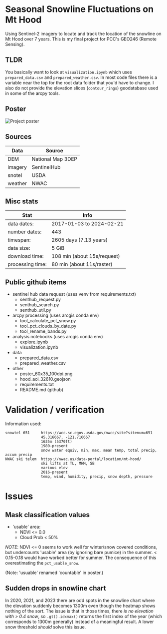 # Seasonal Snowline Fluctuations on Mt Hood
Using Sentinel-2 imagery to locate and track the location of the snowline on Mt Hood over 7 years. This is my final project for PCC's GEO246 (Remote Sensing).

## TLDR

You basically want to look at `visualization.ipynb` which uses `prepared_data.csv` and `prepared_weather.csv`. In most code files there is a variable near the top for the root data folder that you'd have to change. I also do not provide the elevation slices (`contour_rings`) geodatabase used in some of the arcpy tools.

## Poster

![Project poster](poster_60x36_100dpi.png)

## Sources

|Data        |Source
|---|---|
|DEM         |National Map 3DEP
|imagery     |SentinelHub
|snotel      |USDA
|weather     |NWAC

## Misc stats

|Stat                |Info
|---|---
|data dates:         |2017-01-03 to 2024-02-21
|number dates:       |443
|timespan:           |2605 days (7.13 years)
|data size:          |5 GiB
|download time:      |108 min (about 15s/request)
|processing time:    |80 min (about 11s/raster)

## Public github items
- sentinel hub data request (uses venv from requirements.txt)
    - senthub_request.py
    - senthub_search.py
    - senthub_util.py
- arcpy processing (uses arcgis conda env)
    - tool_calculate_pct_snow.py
    - tool_pct_clouds_by_date.py
    - tool_rename_bands.py
- analysis notebooks (uses arcgis conda env)
    - explore.ipynb
    - visualization.ipynb
- data
    - prepared_data.csv
    - prepared_weather.csv
- other
    - poster_60x35_100dpi.png
    - hood_aoi_32610.geojson
    - requirements.txt
    - README.md (github)

# Validation / verification

Information used:
```
snowtel 651     https://wcc.sc.egov.usda.gov/nwcc/site?sitenum=651
                45.316667, -121.716667
                1635m (5370ft)
                1980-present
                snow water equiv, min, max, mean temp, total precip, accum precip
NWAC ski telem  https://nwac.us/data-portal/location/mt-hood/
                ski lifts at TL, MHM, SB
                various elev
                2016-present
                temp, wind, humidity, precip, snow depth, pressure
```

# Issues
## Mask classification values

- 'usable' area:
    - NDVI        <= 0.0
    - Cloud Prob  <  50%

_NOTE_: NDVI <= 0 seems to work well for winter/snow covered conditions, but undercounts 'usable' area (by ignoring bare pumice) in the summer. < 0.15-0.18 would have worked better for summer. The consequence of this overestimating the `pct_usable_snow`.

(Note: 'usuable' renamed 'countable' in poster.)

## Sudden drops in snowline chart

In 2020, 2021, and 2023 there are odd spots in the snowline chart where the elevation suddenly becomes 1300m even though the heatmap shows nothing of the sort. The issue is that in those times, there _is no elevation with > 0.4 snow_, so `.gt().idxmax()` returns the first index of the year (which corresponds to 1300m generally) instead of a meaningful result. A lower snow threshold _should_ solve this issue.
